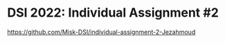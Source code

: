 # DSI 2022: Individual Assignment #2

https://github.com/Misk-DSI/individual-assignment-2-Jezahmoud 